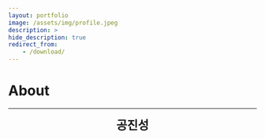 ```yaml
---
layout: portfolio
image: /assets/img/profile.jpeg
description: >
hide_description: true
redirect_from:
    - /download/
---
```


# About

<!--author-->

---

<center>
<span style=
"font-size:170%;
font-weight:bold">
공진성
</span>
</center>
